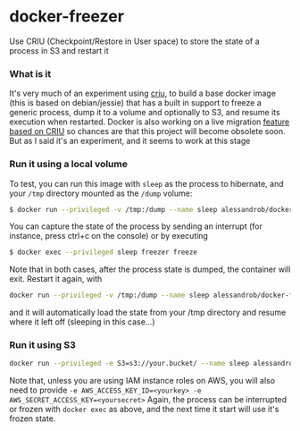 # docker-freezer
Use CRIU (Checkpoint/Restore in User space) to store the state of a process in S3 and restart it

### What is it 
It's very much of an experiment using [criu](https://criu.org/), to build a base docker image (this is based on debian/jessie) 
that has a built in support to freeze a generic process, dump it to a volume and optionally to S3, and resume its execution 
when restarted.
Docker is also working on a live migration [feature based on CRIU](https://github.com/docker/docker/blob/master/experimental/checkpoint-restore.md) so chances 
are that this project will become obsolete soon. But as I said it's an experiment, and it seems to work at this stage

### Run it using a local volume

To test, you can run this image with `sleep` as the process to hibernate, and your `/tmp` directory mounted as the `/dump` volume:

```bash
$ docker run --privileged -v /tmp:/dump --name sleep alessandrob/docker-freezer start sleep 100
```
You can capture the state of the process by sending an interrupt (for instance, press ctrl+c on the console) or by executing
```bash
$ docker exec --privileged sleep freezer freeze
```
Note that in both cases, after the process state is dumped, the container will exit.
Restart it again, with 
```bash
docker run --privileged -v /tmp:/dump --name sleep alessandrob/docker-freezer start
``` 
and it will automatically load the state from your /tmp directory and resume where it left off (sleeping in this case...)

### Run it using S3

```bash
docker run --privileged -e S3=s3://your.bucket/ --name sleep alessandrob/docker-freezer start sleep 100
```
Note that, unless you are using IAM instance roles on AWS, you will also need to provide `-e AWS_ACCESS_KEY_ID=<yourkey> -e AWS_SECRET_ACCESS_KEY=<yoursecret>`
Again, the process can be interrupted or frozen with `docker exec` as above, and the next time it start will use it's frozen state.

 